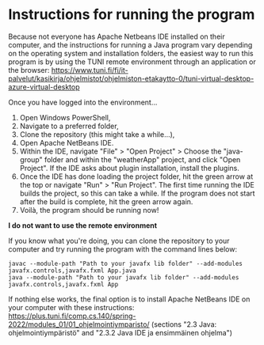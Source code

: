 # Instructions for running the program

Because not everyone has Apache Netbeans IDE installed on their computer, and the instructions for running a Java program vary depending on the operating system and 
installation folders, the easiest way to run this program is by using the TUNI remote environment through an application or the browser:
https://www.tuni.fi/fi/it-palvelut/kasikirja/ohjelmistot/ohjelmiston-etakaytto-0/tuni-virtual-desktop-azure-virtual-desktop

Once you have logged into the environment...
1. Open Windows PowerShell,
1. Navigate to a preferred folder,
2. Clone the repository (this might take a while...),
3. Open Apache NetBeans IDE.
4. Within the IDE, navigate "File" > "Open Project" > Choose the "java-group" folder and within the "weatherApp" project, and click "Open Project".
If the IDE asks about plugin installation, install the plugins.
5. Once the IDE has done loading the project folder, hit the green arrow at the top or navigate "Run" > "Run Project". 
The first time running the IDE builds the project, so this can take a while. If the program does not start after the build is complete, hit the green
arrow again.
6. Voilà, the program should be running now!

**I do not want to use the remote environment**

If you know what you're doing, you can clone the repository to your computer and try running the program with the command lines below:
```
javac --module-path "Path to your javafx lib folder" --add-modules javafx.controls,javafx.fxml App.java
java --module-path "Path to your javafx lib folder" --add-modules javafx.controls,javafx.fxml App
```
If nothing else works, the final option is to install Apache NetBeans IDE on your computer with these instructions: https://plus.tuni.fi/comp.cs.140/spring-2022/modules_01/01_ohjelmointiymparisto/ 
(sections "2.3 Java: ohjelmointiympäristö" and "2.3.2 Java IDE ja ensimmäinen ohjelma")
